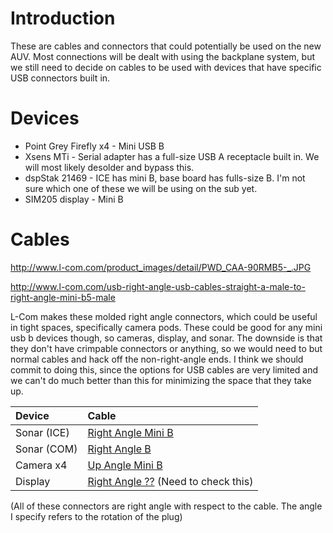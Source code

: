 # Introduction #

These are cables and connectors that could potentially be used on the new AUV. Most connections will be dealt with using the backplane system, but we still need to decide on cables to be used with devices that have specific USB connectors built in.


# Devices #

  * Point Grey Firefly x4 - Mini USB B
  * Xsens MTi - Serial adapter has a full-size USB A receptacle built in. We will most likely desolder and bypass this.
  * dspStak 21469 - ICE has mini B, base board has fulls-size B. I'm not sure which one of these we will be using on the sub yet.
  * SIM205 display - Mini B

# Cables #

http://www.l-com.com/product_images/detail/PWD_CAA-90RMB5-_.JPG

http://www.l-com.com/usb-right-angle-usb-cables-straight-a-male-to-right-angle-mini-b5-male

L-Com makes these molded right angle connectors, which could be useful in tight spaces, specifically camera pods. These could be good for any mini usb b devices though, so cameras, display, and sonar. The downside is that they don't have crimpable connectors or anything, so we would need to but normal cables and hack off the non-right-angle ends. I think we should commit to doing this, since the options for USB cables are very limited and we can't do much better than this for minimizing the space that they take up.

|Device | Cable |
|:------|:------|
| Sonar (ICE) | [Right Angle Mini B](http://www.l-com.com/usb-right-angle-usb-cables-straight-a-male-to-right-angle-mini-b5-male) |
| Sonar (COM) | [Right Angle B](http://www.l-com.com/usb-right-angle-usb-cable-straight-a-male-right-angle-b-male-03m) |
| Camera x4 | [Up Angle Mini B](http://www.l-com.com/usb-right-angle-usb-cables-straight-a-male-to-up-angle-mini-b5-male) |
| Display | [Right Angle ??](http://www.l-com.com/usb-right-angle-usb-cables-straight-a-male-to-right-angle-mini-b5-male) (Need to check this) |
(All of these connectors are right angle with respect to the cable. The angle I specify refers to the rotation of the plug)